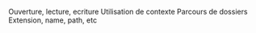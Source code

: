 Ouverture, lecture, ecriture
Utilisation de contexte
Parcours de dossiers
Extension, name, path, etc
